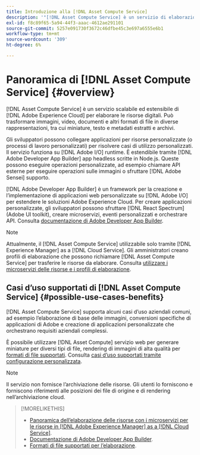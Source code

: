 ```yaml
---
title: Introduzione alla [!DNL Asset Compute Service]
description: '"[!DNL Asset Compute Service] è un servizio di elaborazione delle risorse nativo per il cloud che riduce la complessità e migliora la scalabilità".'
exl-id: f8c89f65-5a94-44f3-aaac-4612ae291101
source-git-commit: 5257e091730f3672c46dfbe45c3e697a6555e6b1
workflow-type: tm+mt
source-wordcount: '309'
ht-degree: 6%

---
```


# Panoramica di [!DNL Asset Compute Service] {#overview}

[!DNL Asset Compute Service] è un servizio scalabile ed estensibile di [!DNL Adobe Experience Cloud] per elaborare le risorse digitali. Può trasformare immagini, video, documenti e altri formati di file in diverse rappresentazioni, tra cui miniature, testo e metadati estratti e archivi.

Gli sviluppatori possono collegare applicazioni per risorse personalizzate (o processi di lavoro personalizzati) per risolvere casi di utilizzo personalizzati. Il servizio funziona su [!DNL Adobe I/O] runtime. È estendibile tramite [!DNL Adobe Developer App Builder] app headless scritte in Node.js. Queste possono eseguire operazioni personalizzate, ad esempio chiamare API esterne per eseguire operazioni sulle immagini o sfruttare [!DNL Adobe Sensei] supporto.

[!DNL Adobe Developer App Builder] è un framework per la creazione e l’implementazione di applicazioni web personalizzate su [!DNL Adobe I/O] per estendere le soluzioni Adobe Experience Cloud. Per creare applicazioni personalizzate, gli sviluppatori possono sfruttare [!DNL React Spectrum] (Adobe UI toolkit), creare microservizi, eventi personalizzati e orchestrare API. Consulta [documentazione di Adobe Developer App Builder](https://developer.adobe.com/app-builder/docs/overview/).

>[!NOTE]
>
>Attualmente, il [!DNL Asset Compute Service] utilizzabile solo tramite [!DNL Experience Manager] as a [!DNL Cloud Service]. Gli amministratori creano profili di elaborazione che possono richiamare [!DNL Asset Compute Service] per trasferire le risorse da elaborare. Consulta [utilizzare i microservizi delle risorse e i profili di elaborazione](https://experienceleague.adobe.com/docs/experience-manager-cloud-service/assets/manage/asset-microservices-configure-and-use.html?lang=it).

## Casi d’uso supportati di [!DNL Asset Compute Service] {#possible-use-cases-benefits}

[!DNL Asset Compute Service] supporta alcuni casi d’uso aziendali comuni, ad esempio l’elaborazione di base delle immagini, conversioni specifiche di applicazioni di Adobe e creazione di applicazioni personalizzate che orchestrano requisiti aziendali complessi.

È possibile utilizzare [!DNL Asset Compute] servizio web per generare miniature per diversi tipi di file, rendering di immagini di alta qualità per [formati di file supportati](https://experienceleague.adobe.com/docs/experience-manager-cloud-service/assets/file-format-support.html). Consulta [casi d’uso supportati tramite configurazione personalizzata](https://experienceleague.adobe.com/docs/experience-manager-cloud-service/assets/manage/asset-microservices-configure-and-use.html?lang=it).

>[!NOTE]
>
>Il servizio non fornisce l’archiviazione delle risorse. Gli utenti lo forniscono e forniscono riferimenti alle posizioni dei file di origine e di rendering nell’archiviazione cloud.

<!-- TBD: Should this be mentioned in the docs?

|Asset Compute Service does not do this|Expectations from implementing client|
|---|---|
| Binary uploads or API-based asset ingestion. | Use other methods to ingest assets. |
| Store binaries or any persisted data across processing requests.| Each request is independent so treat it as a standalone request by sharing binary and processing instructions. |
| Store any configurations such as processing rules or settings for a user or an organization's account. | Add processing request to each request/instruction. |
| Direct event handling of asset creation events from storage systems and processing completed notifications, and errors. | Use [!DNL Adobe I/O] Events and other methods. |

-->

>[!MORELIKETHIS]
>
>* [Panoramica dell’elaborazione delle risorse con i microservizi per le risorse in [!DNL Adobe Experience Manager] as a [!DNL Cloud Service]](https://experienceleague.adobe.com/docs/experience-manager-cloud-service/assets/asset-microservices-overview.html?lang=it).
>* [Documentazione di Adobe Developer App Builder](https://developer.adobe.com/app-builder/docs/overview).
>* [Formati di file supportati per l’elaborazione](https://experienceleague.adobe.com/docs/experience-manager-cloud-service/assets/file-format-support.html).

<!-- **TBD:**
* Clarify the service can only be used within AEM as Cloud Service. The docs provided as context for custom application developers. Not to be used as a standalone service.
  ** and API as that plays a role in custom applications (accepting standard params, invoking Nui itself in the future, etc. (this is an outlook))

* link to aem as cloud service docs on asset ingestion and customization with processing profiles.
-->
